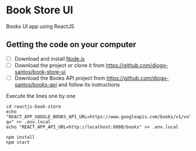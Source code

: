 # Book Store UI
Books UI app using ReactJS

## Getting the code on your computer
- [ ] Download and install <a href="https://nodejs.org/en/download/" target="_blank">Node.js</a>
- [ ] Download the project or clone it from https://github.com/diogo-santos/book-store-ui
- [ ] Download the Books API project from https://github.com/diogo-santos/books-api and follow its instructions

Execute the lines one by one
```
cd reactjs-book-store
echo "REACT_APP_GOOGLE_BOOKS_API_URL=https://www.googleapis.com/books/v1/volumes?q=" >> .env.local
echo "REACT_APP_API_URL=http://localhost:8080/books" >> .env.local
```

```
npm install
npm start
```